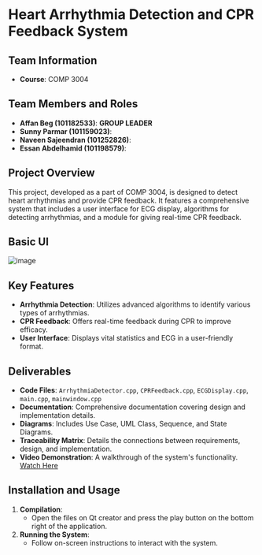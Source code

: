 # Heart Arrhythmia Detection and CPR Feedback System

## Team Information
- **Course**: COMP 3004

## Team Members and Roles
- **Affan Beg (101182533)**: **GROUP LEADER** 
- **Sunny Parmar (101159023)**: 
- **Naveen Sajeendran (101252826)**: 
- **Essan Abdelhamid (101198579)**: 


## Project Overview
This project, developed as a part of COMP 3004, is designed to detect heart arrhythmias and provide CPR feedback. It features a comprehensive system that includes a user interface for ECG display, algorithms for detecting arrhythmias, and a module for giving real-time CPR feedback.

## Basic UI
![image](https://github.com/AffanBeg/AED-Automated-External-Defibrillator-Simulator/assets/123331455/6ed5b9bf-8b01-4bfd-ac06-801e34b05259)

## Key Features
- **Arrhythmia Detection**: Utilizes advanced algorithms to identify various types of arrhythmias.
- **CPR Feedback**: Offers real-time feedback during CPR to improve efficacy.
- **User Interface**: Displays vital statistics and ECG in a user-friendly format.

## Deliverables
- **Code Files**: `ArrhythmiaDetector.cpp`, `CPRFeedback.cpp`, `ECGDisplay.cpp`, `main.cpp`, `mainwindow.cpp`
- **Documentation**: Comprehensive documentation covering design and implementation details.
- **Diagrams**: Includes Use Case, UML Class, Sequence, and State Diagrams.
- **Traceability Matrix**: Details the connections between requirements, design, and implementation.
- **Video Demonstration**: A walkthrough of the system's functionality. [Watch Here](https://youtu.be/Dm-gLhEqjm4)

## Installation and Usage
1. **Compilation**: 
    - Open the files on Qt creator and press the play button on the bottom right of the application.
2. **Running the System**:
    - Follow on-screen instructions to interact with the system.




